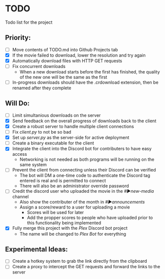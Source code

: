 # TODO
Todo list for the project


## Priority:
 * [ ] Move contents of TODO.md into Github Projects tab
 * [x] If the movie failed to download, lower the resolution and try again
 * [x] Automatically download files with HTTP GET requests
 * [ ] Fix concurrent downloads
   * When a new download starts before the first has finished, the quality of the new one will be the same as the first
 * [ ] In-progress downloads should have the .crdownload extension, then be renamed after they complete

## Will Do:
 * [ ] Limit simultanious downloads on the server
 * [x] Send feedback on the overall progress of downloads back to the client
 * [x] Create a robust server to handle multiple client connections
 * [ ] Fix *client.py* to not be so bad
 * [x] Set up *server.py* as the server-side for active deployment
 * [ ] Create a binary executable for the client
 * [x] Integrate the client into the Discord bot for contributers to have easy access
 	* Networking is not needed as both programs will be running on the same system
 * [ ] Prevent the client from connecting unless their Discord can be verified
 	* The bot will DM a one-time code to authenticate the Discord tag entered is real and is permitted to connect
 	* There will also be an administrator override password
 * [ ] Credit the discord user who uploaded the movie in the *#▶new-media* channel
 	* Also show the contributer of the month in *#▶announcements*
 	* Assign a score/reward to a user for uploading a movie
 		* Scores will be used for later
 		* Add the propper scores to people who have uploaded prior to this functionality being implemented
 * [x] Fully merge this project with the *Plex* Discord bot project
 	* The name will be changed to *Plex Bot* for everything

## Experimental Ideas:
 * [ ] Create a hotkey system to grab the link directly from the clipboard
 * [ ] Create a proxy to intercept the GET requests and forward the links to the server
